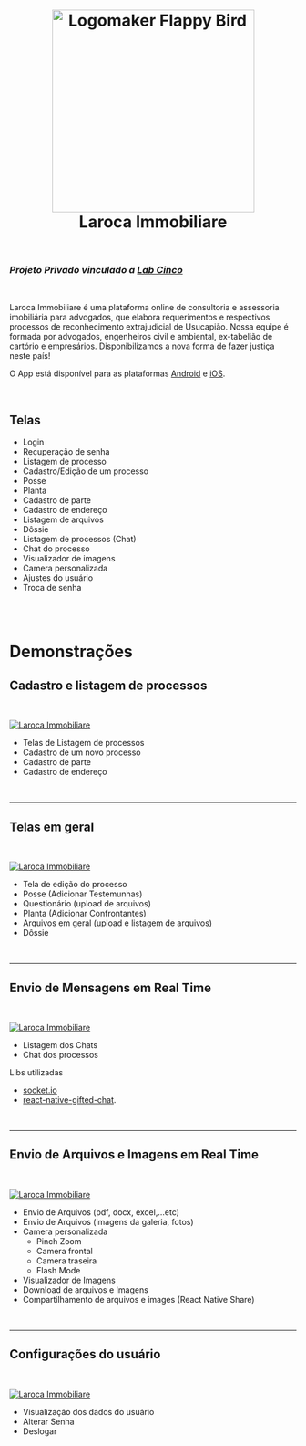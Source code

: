 <h1 align="center">
  <div>
    <img src="./assets/laroca-logomaker.png" alt="Logomaker Flappy Bird"  width="355" height="355">
  </div>
  <strong>
    Laroca Immobiliare
  </strong>
<br>
<br>

</h1>

### *Projeto Privado vinculado a [Lab Cinco](https://labcinco.com/)*

<br>

<p>
Laroca Immobiliare é uma plataforma online de consultoria e assessoria imobiliária para advogados, que elabora requerimentos e respectivos processos de reconhecimento extrajudicial de Usucapião. Nossa equipe é formada por advogados, engenheiros civil e ambiental, ex-tabelião de cartório e empresários. Disponibilizamos a nova forma de fazer justiça neste país!

O App está disponível para as plataformas [Android](https://play.google.com/store/apps/details?id=br.com.labcinco.larocaimmobiliare) e [iOS](https://apps.apple.com/br/app/laroca-immobiliare/id1564787117).
</p>

<br>

## Telas

- Login
- Recuperação de senha
- Listagem de processo
- Cadastro/Edição de um processo
- Posse
- Planta
- Cadastro de parte
- Cadastro de endereço
- Listagem de arquivos
- Dôssie
- Listagem de processos (Chat)
- Chat do processo
- Visualizador de imagens
- Camera personalizada
- Ajustes do usuário
- Troca de senha

<br>
<br>

# Demonstrações

<!-- > Link:  <https://vimeo.com/575569388> -->
## Cadastro e listagem de processos

<br>

[![Laroca Immobiliare](assets/laroca-thumb-01.png)](https://vimeo.com/575569388)

- Telas de Listagem de processos
- Cadastro de um novo processo
- Cadastro de parte
- Cadastro de endereço

<br>

___

## Telas em geral

<br>

[![Laroca Immobiliare](assets/laroca-thumb-02.png)](https://vimeo.com/575572117?target=_blank)

- Tela de edição do processo
- Posse (Adicionar Testemunhas)
- Questionário (upload de arquivos)
- Planta (Adicionar Confrontantes)
- Arquivos em geral (upload e listagem de arquivos)
- Dôssie

<br>

___

## Envio de Mensagens em Real Time

<br>

[![Laroca Immobiliare](assets/laroca-thumb-03.png)](https://vimeo.com/575943069)

- Listagem dos Chats
- Chat dos processos

Libs utilizadas

- [socket.io](https://socket.io/)
- [react-native-gifted-chat](https://github.com/FaridSafi/react-native-gifted-chat).

<br>

___

## Envio de Arquivos e Imagens em Real Time

<br>

[![Laroca Immobiliare](assets/laroca-thumb-04.png)](https://vimeo.com/575952361)

- Envio de Arquivos (pdf, docx, excel,...etc)
- Envio de Arquivos (imagens da galeria, fotos)
- Camera personalizada
  - Pinch Zoom
  - Camera frontal
  - Camera traseira
  - Flash Mode
- Visualizador de Imagens
- Download de arquivos e Imagens
- Compartilhamento de arquivos e images (React Native Share)

<br>

___

## Configurações do usuário

<br>

[![Laroca Immobiliare](assets/laroca-thumb-05.png)](https://vimeo.com/575952361)

- Visualização dos dados do usuário
- Alterar Senha
- Deslogar

<br>
